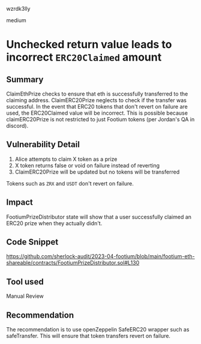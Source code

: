 wzrdk3lly

medium

# Unchecked return value leads to incorrect `ERC20Claimed` amount


## Summary

ClaimEthPrize checks to ensure that eth is successfully transferred to the claiming address. ClaimERC20Prize neglects to check if the transfer was successful. In the event that ERC20 tokens that don't revert on failure are used, the ERC20Claimed value will be incorrect. This is possible because claimERC20Prize is not restricted to just Footium tokens (per Jordan's QA in discord).

## Vulnerability Detail

1. Alice attempts to claim X token as a prize
2. X token returns false or void on failure instead of reverting
3. ClaimERC20Prize will be updated but no tokens will be transferred

Tokens such as `ZRX` and `USDT` don't revert on failure.

## Impact

FootiumPrizeDistributor state will show that a user successfully claimed an ERC20 prize when they actually didn't.

## Code Snippet

https://github.com/sherlock-audit/2023-04-footium/blob/main/footium-eth-shareable/contracts/FootiumPrizeDistributor.sol#L130

## Tool used

Manual Review

## Recommendation

The recommendation is to use openZeppelin SafeERC20 wrapper such as safeTransfer. This will ensure that token transfers revert on failure. 